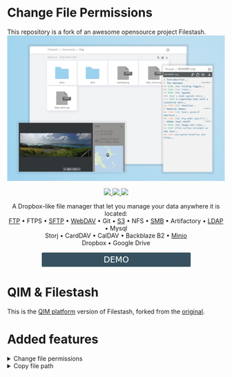 # Change File Permissions
This repository is a fork of an awesome opensource project Filestash. 
![screenshot](https://raw.githubusercontent.com/mickael-kerjean/filestash_images/master/.assets/photo.jpg)

<p align="center">
    <a href="https://github.com/mickael-kerjean/contributors" alt="Contributors">
        <img src="https://img.shields.io/github/contributors/mickael-kerjean/filestash" style="max-width:100%;">
    </a>
    <a href="https://hub.docker.com/r/machines/filestash" alt="Docker Hub">
        <img src="https://img.shields.io/docker/pulls/machines/filestash" style="max-width:100%;">
    </a>
    <a href="https://kiwiirc.com/nextclient/#irc://irc.libera.chat/#filestash?nick=guest??" alt="Chat on IRC">
        <img src="https://img.shields.io/badge/IRC-%23filestash-brightgreen.svg" style="max-width:100%;">
    </a>
</p>

<p align="center">
    A Dropbox-like file manager that let you manage your data anywhere it is located:<br>
    <a href="https://www.filestash.app/ftp-client.html">FTP</a> • FTPS • <a href="https://www.filestash.app/ssh-file-transfer.html">SFTP</a> • <a href="https://www.filestash.app/webdav-client.html">WebDAV</a> • Git • <a href="https://www.filestash.app/s3-browser.html">S3</a> • NFS • <a href="https://www.filestash.app/smb-client.html">SMB</a> • Artifactory • <a href="https://www.filestash.app/ldap-browser.html">LDAP</a> • Mysql <br>
       Storj • CardDAV • CalDAV • Backblaze B2 • <a href="https://www.filestash.app/s3-browser.html">Minio</a> <br>
               Dropbox • Google Drive
</p>
<p align="center">
    <a href="http://demo.filestash.app">
      <img src="https://raw.githubusercontent.com/mickael-kerjean/filestash_images/master/.assets/button_demo.png" alt="demo button" />
    </a>
</p>

# QIM & Filestash
This is the [QIM platform](https://platform.qim.dk/) version of Filestash, forked from the [original](https://github.com/mickael-kerjean/filestash).

# Added features

<details>

<summary>Change file permissions</summary>

### What's going on?
We were relying on Filestash for some time, however at some point, we got a lot 
of requests to switch to something that allows users to change
permissions to their projects.

Filestash doesn't support that by default, because <a href = "https://github.com/mickael-kerjean/filestash/issues/192">apparently </a> it is 
complicated to add this feature to all possible backends. Since we were
only using SFTP, the feature is possible. 

### What's different?
- Files have one more action icon to click.
- This action icon creates a popup window
- You see owner and group of the file/folder
- If you are the owner, you can change the file permissions
- Get a notification that it worked

![plot](./permissions_dialogue.png)

</details>
<details>
<summary>Copy file path</summary>

A new action button was added, so that it is also possible to copy the absolute path to a file or directory.

</details>